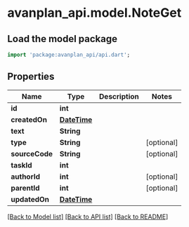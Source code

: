 # avanplan_api.model.NoteGet

## Load the model package
```dart
import 'package:avanplan_api/api.dart';
```

## Properties
Name | Type | Description | Notes
------------ | ------------- | ------------- | -------------
**id** | **int** |  | 
**createdOn** | [**DateTime**](DateTime.md) |  | 
**text** | **String** |  | 
**type** | **String** |  | [optional] 
**sourceCode** | **String** |  | [optional] 
**taskId** | **int** |  | 
**authorId** | **int** |  | [optional] 
**parentId** | **int** |  | [optional] 
**updatedOn** | [**DateTime**](DateTime.md) |  | 

[[Back to Model list]](../README.md#documentation-for-models) [[Back to API list]](../README.md#documentation-for-api-endpoints) [[Back to README]](../README.md)


